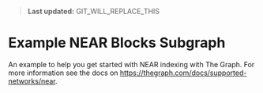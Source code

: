 > **Last updated:** GIT_WILL_REPLACE_THIS

# Example NEAR Blocks Subgraph

An example to help you get started with NEAR indexing with The Graph. For more information see the docs on https://thegraph.com/docs/supported-networks/near.
